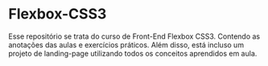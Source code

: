 # Flexbox-CSS3
Esse repositório se trata do curso de Front-End Flexbox CSS3. Contendo as anotações das aulas e exercícios práticos. Além disso, está incluso um projeto de landing-page utilizando todos os conceitos aprendidos em aula.
